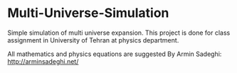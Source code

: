 # Multi-Universe-Simulation
Simple simulation of multi universe expansion.
This project is done for class assignment in University of Tehran at physics department.

All mathematics and physics equations are suggested By Armin Sadeghi: http://arminsadeghi.net/
